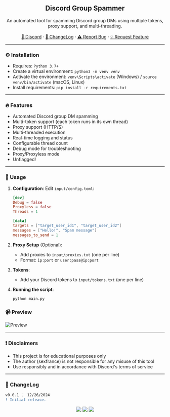<div align="center">
  <h2 align="center">Discord Group Spammer</h2>
  <p align="center">
    An automated tool for spamming Discord group DMs using multiple tokens, proxy support, and multi-threading.
    <br />
    <br />
    <a href="https://discord.cyberious.xyz">💬 Discord</a>
    ·
    <a href="#-changelog">📜 ChangeLog</a>
    ·
    <a href="https://github.com/sexfrance/Discord-Group-Spammer/issues">⚠️ Report Bug</a>
    ·
    <a href="https://github.com/sexfrance/Discord-Group-Spammer/issues">💡 Request Feature</a>
  </p>
</div>

---

### ⚙️ Installation

- Requires: `Python 3.7+`
- Create a virtual environment: `python3 -m venv venv`
- Activate the environment: `venv\Scripts\activate` (Windows) / `source venv/bin/activate` (macOS, Linux)
- Install requirements: `pip install -r requirements.txt`

---

### 🔥 Features

- Automated Discord group DM spamming
- Multi-token support (each token runs in its own thread)
- Proxy support (HTTP/S)
- Multi-threaded execution
- Real-time logging and status
- Configurable thread count
- Debug mode for troubleshooting
- Proxy/Proxyless mode
- Unflagged!

---

### 📝 Usage

1. **Configuration**:
   Edit `input/config.toml`:

   ```toml
   [dev]
   Debug = false
   Proxyless = false
   Threads = 1

   [data]
   targets = ["target_user_id1", "target_user_id2"]
   messages = ["Hello!", "Spam message"]
   messages_to_send = 1
   ```

2. **Proxy Setup** (Optional):

   - Add proxies to `input/proxies.txt` (one per line)
   - Format: `ip:port` or `user:pass@ip:port`

3. **Tokens**:

   - Add your Discord tokens to `input/tokens.txt` (one per line)

4. **Running the script**:

   ```bash
   python main.py
   ```

### 📹 Preview

![Preview](https://i.imgur.com/oa9mtvs.gif)

---

### ❗ Disclaimers

- This project is for educational purposes only
- The author (sexfrance) is not responsible for any misuse of this tool
- Use responsibly and in accordance with Discord's terms of service

---

### 📜 ChangeLog

```diff
v0.0.1 ⋮ 12/26/2024
! Initial release.
```

<p align="center">
  <img src="https://img.shields.io/github/license/sexfrance/Discord-Group-Spammer.svg?style=for-the-badge&labelColor=black&color=f429ff&logo=IOTA"/>
  <img src="https://img.shields.io/github/stars/sexfrance/Discord-Group-Spammer.svg?style=for-the-badge&labelColor=black&color=f429ff&logo=IOTA"/>
  <img src="https://img.shields.io/github/languages/top/sexfrance/Padlet-Account-Creator.svg?style=for-the-badge&labelColor=black&color=f429ff&logo=python"/>
</p>
